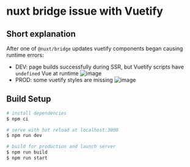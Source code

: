 # nuxt bridge issue with Vuetify

## Short explanation
After one of `@nuxt/bridge` updates vuetify components began causing runtime errors:
* DEV: page builds successfully during SSR, but Vuetify scripts have `undefined` Vue at runtime
![image](https://user-images.githubusercontent.com/11289484/194767151-a97093fe-181a-4e5c-9813-eb55971688f5.png)
* PROD: some vuetify styles are missing
![image](https://user-images.githubusercontent.com/11289484/194767243-61598e5d-fe93-4ac0-abae-596278fca7fe.png)

## Build Setup

```bash
# install dependencies
$ npm ci

# serve with hot reload at localhost:3000
$ npm run dev

# build for production and launch server
$ npm run build
$ npm run start

```
